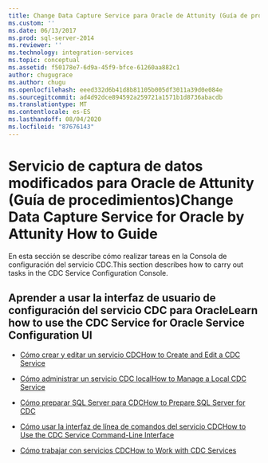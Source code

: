 ```yaml
---
title: Change Data Capture Service para Oracle de Attunity (Guía de procedimientos) | Microsoft Docs
ms.custom: ''
ms.date: 06/13/2017
ms.prod: sql-server-2014
ms.reviewer: ''
ms.technology: integration-services
ms.topic: conceptual
ms.assetid: f50178e7-6d9a-45f9-bfce-61260aa882c1
author: chugugrace
ms.author: chugu
ms.openlocfilehash: eeed332d6b41d8b81105b005df3011a39d0e084e
ms.sourcegitcommit: ad4d92dce894592a259721a1571b1d8736abacdb
ms.translationtype: MT
ms.contentlocale: es-ES
ms.lasthandoff: 08/04/2020
ms.locfileid: "87676143"
---
```

# <a name="change-data-capture-service-for-oracle-by-attunity-how-to-guide"></a><span data-ttu-id="7e3cc-102">Servicio de captura de datos modificados para Oracle de Attunity (Guía de procedimientos)</span><span class="sxs-lookup"><span data-stu-id="7e3cc-102">Change Data Capture Service for Oracle by Attunity How to Guide</span></span>
  <span data-ttu-id="7e3cc-103">En esta sección se describe cómo realizar tareas en la Consola de configuración del servicio CDC.</span><span class="sxs-lookup"><span data-stu-id="7e3cc-103">This section describes how to carry out tasks in the CDC Service Configuration Console.</span></span>  
  
## <a name="learn-how-to-use-the-cdc-service-for-oracle-service-configuration-ui"></a><span data-ttu-id="7e3cc-104">Aprender a usar la interfaz de usuario de configuración del servicio CDC para Oracle</span><span class="sxs-lookup"><span data-stu-id="7e3cc-104">Learn how to use the CDC Service for Oracle Service Configuration UI</span></span>  
  
-   [<span data-ttu-id="7e3cc-105">Cómo crear y editar un servicio CDC</span><span class="sxs-lookup"><span data-stu-id="7e3cc-105">How to Create and Edit a CDC Service</span></span>](how-to-create-and-edit-a-cdc-service.md)  
  
-   [<span data-ttu-id="7e3cc-106">Cómo administrar un servicio CDC local</span><span class="sxs-lookup"><span data-stu-id="7e3cc-106">How to Manage a Local CDC Service</span></span>](how-to-manage-a-local-cdc-service.md)  
  
-   [<span data-ttu-id="7e3cc-107">Cómo preparar SQL Server para CDC</span><span class="sxs-lookup"><span data-stu-id="7e3cc-107">How to Prepare SQL Server for CDC</span></span>](prepare-sql-server-for-cdc.md)  
  
-   [<span data-ttu-id="7e3cc-108">Cómo usar la interfaz de línea de comandos del servicio CDC</span><span class="sxs-lookup"><span data-stu-id="7e3cc-108">How to Use the CDC Service Command-Line Interface</span></span>](how-to-use-the-cdc-service-command-line-interface.md)  
  
-   [<span data-ttu-id="7e3cc-109">Cómo trabajar con servicios CDC</span><span class="sxs-lookup"><span data-stu-id="7e3cc-109">How to Work with CDC Services</span></span>](work-with-cdc-services.md)  
  
  
